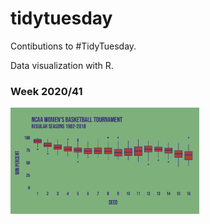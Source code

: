 # tidytuesday

Contibutions to #TidyTuesday.

Data visualization with R.

### Week 2020/41
<a href="https://github.com/pyykkojuha/tidytuesday/tree/main/2020_41"><img src="https://raw.githubusercontent.com/pyykkojuha/tidytuesday/main/2020_41/TIDY_2020_41.png" alt="2020/41" width="60%"></a>
